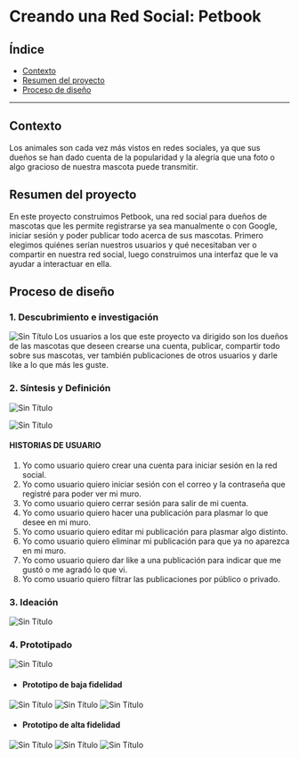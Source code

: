 # Creando una Red Social: Petbook

## Índice

* [Contexto](#contexto)
* [Resumen del proyecto](#resumen-del-proyecto)
* [Proceso de diseño](#proceso-de-diseño)

***

## Contexto

Los animales son cada vez más vistos en redes sociales, ya que sus dueños se han dado cuenta de la popularidad y la alegría que una foto o algo gracioso de nuestra mascota puede transmitir.

## Resumen del proyecto

En este proyecto construimos Petbook, una red social para dueños de mascotas que les permite registrarse ya sea manualmente o con Google, iniciar sesión y poder publicar todo acerca de sus mascotas.
Primero elegimos quiénes serían nuestros usuarios y qué
necesitaban ver o compartir en nuestra red social, luego construimos una interfaz que le va ayudar a interactuar en ella.

## Proceso de diseño
### **1. Descubrimiento e investigación**

![Sin Título](src/imgs/descubrimiento.png)
Los usuarios a los que este proyecto va dirigido son los dueños de las mascotas que deseen crearse una cuenta, publicar, compartir todo sobre sus mascotas, ver también publicaciones de otros usuarios y darle like a lo que más les guste.

### **2. Síntesis y Definición**

![Sin Título](src/imgs/definicion.png)

![Sin Título](/src/imgs/arquetipo.jpg)

#### HISTORIAS DE USUARIO
1.  Yo como usuario quiero crear una cuenta para iniciar sesión en la red social.
2.	Yo como usuario quiero iniciar sesión con el correo y la contraseña que registré para poder ver mi muro.
3.	Yo como usuario quiero cerrar sesión para salir de mi cuenta.
4.	Yo como usuario quiero hacer una publicación para plasmar lo que desee en mi muro. 
5.	Yo como usuario quiero editar mi publicación para plasmar algo distinto.
6.	Yo como usuario quiero eliminar mi publicación para que ya no aparezca en mi muro.  
7. Yo como usuario quiero dar like a una publicación para indicar que me gustó o me agradó lo que vi.
8. Yo como usuario quiero filtrar las publicaciones por público o privado.
### **3. Ideación**
![Sin Título](/src/imgs/ideacion.png)

### **4. Prototipado**
![Sin Título](/src/imgs/prototipado.png)

* #### Prototipo de baja fidelidad
![Sin Título](/src/imgs/prototipo-bf-signin.jpg)
![Sin Título](/src/imgs/prototipo-bf-signup.jpg)
![Sin Título](/src/imgs/prototipo-bf-home.jpg)

* #### Prototipo de alta fidelidad 
![Sin Título](/src/imgs/prototipo-af-signin.png)
![Sin Título](/src/imgs/prototipo-af-signup.png)
![Sin Título](/src/imgs/prototipo-af-home.jpg)